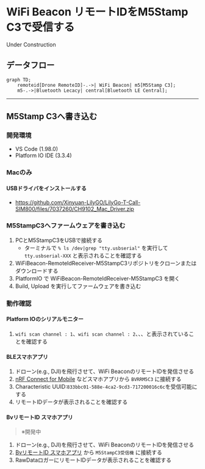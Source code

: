 # WiFi Beacon リモートIDをM5Stamp C3で受信する
Under Construction

## データフロー
```mermaid
graph TD;
    remoteid[Drone RemoteID]-.->| WiFi Beacon| m5[M5Stamp C3];
    m5-.->|Bluetooth Lecacy| central[Bluetooth LE Central];
```

---

## M5Stamp C3へ書き込む

### 開発環境
- VS Code (1.98.0)
- Platform IO IDE (3.3.4)

### Macのみ
#### USBドライバをインストールする
- https://github.com/Xinyuan-LilyGO/LilyGo-T-Call-SIM800/files/7037260/CH9102_Mac_Driver.zip

### M5StampC3へファームウェアを書き込む
1. PCとM5StampC3をUSBで接続する
   - ターミナルで `% ls /dev|grep "tty.usbserial"` を実行して `tty.usbserial-XXX` と表示されることを確認する
2. WiFiBeacon-RemoteIdReceiver-M5StampC3リポジトリをクローンまたはダウンロードする
3. PlatformIO で WiFiBeacon-RemoteIdReceiver-M5StampC3 を開く
4. Build, Upload を実行してファームウェアを書き込む
   
### 動作確認
#### Platform IOのシリアルモニター
1. `wifi scan channel : 1`、`wifi scan channel : 2`、、、と表示されていることを確認する

#### BLEスマホアプリ
1. ドローン(e.g., DJI)を飛行させて、WiFi BeaconのリモートIDを発信させる
2. [nRF Connect for Mobile](https://www.nordicsemi.com/Products/Development-tools/nRF-Connect-for-mobile) などスマホアプリから `BVRRM5C3` に接続する
3. Characteristic UUID:`833bbc01-588e-4ca2-9cd3-717200016c6c`を受信可能にする
4. リモートIDデータが表示されることを確認する

#### BvリモートID スマホアプリ

> ※開発中

1. ドローン(e.g., DJI)を飛行させて、WiFi BeaconのリモートIDを発信させる
2. [BvリモートID スマホアプリ](https://www.braveridge.com/product_support/remoteid/#app) から `M5StampC3受信機` に接続する
3. RawDataロガーにリモートIDデータが表示されることを確認する
